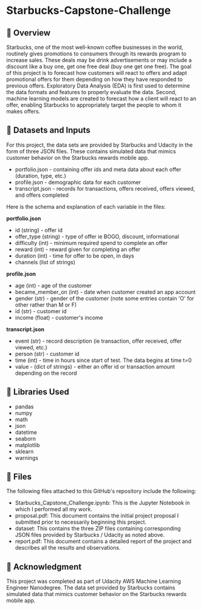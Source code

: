 # Starbucks-Capstone-Challenge

## 🎯 Overview
Starbucks, one of the most well-known coffee businesses in the world, routinely gives promotions to consumers through its rewards program to increase sales. These deals may be drink advertisements or may include a discount like a buy one, get one free deal (buy one get one free). The goal of this project is to forecast how customers will react to offers and adapt promotional offers for them depending on how they have responded to previous offers. Exploratory Data Analysis (EDA) is first used to determine the data formats and features to properly evaluate the data. Second, machine learning models are created to forecast how a client will react to an offer, enabling Starbucks to appropriately target the people to whom it makes offers.

## 🎯 Datasets and Inputs
For this project, the data sets are provided by Starbucks and Udacity in the form of three JSON files. These contains simulated data that mimics customer behavior on the Starbucks rewards mobile app.

* portfolio.json - containing offer ids and meta data about each offer (duration, type, etc.)
* profile.json - demographic data for each customer
* transcript.json - records for transactions, offers received, offers viewed, and offers completed

Here is the schema and explanation of each variable in the files:

**portfolio.json**

* id (string) - offer id
* offer_type (string) - type of offer ie BOGO, discount, informational
* difficulty (int) - minimum required spend to complete an offer
* reward (int) - reward given for completing an offer
* duration (int) - time for offer to be open, in days
* channels (list of strings)

**profile.json**

* age (int) - age of the customer
* became_member_on (int) - date when customer created an app account
* gender (str) - gender of the customer (note some entries contain 'O' for other rather than M or F)
* id (str) - customer id
* income (float) - customer's income

**transcript.json**

* event (str) - record description (ie transaction, offer received, offer viewed, etc.)
* person (str) - customer id
* time (int) - time in hours since start of test. The data begins at time t=0
* value - (dict of strings) - either an offer id or transaction amount depending on the record

## 🎯 Libraries Used
* pandas
* numpy
* math
* json
* datetime
* seaborn
* matplotlib
* sklearn
* warnings 

## 🎯 Files
The following files attached to this GitHub's repository include the following:

* Starbucks_Capstone_Challenge.ipynb: This is the Jupyter Notebook in which I performed all my work.
* proposal.pdf: This document contains the initial project proposal I submitted prior to necessarily beginning this project.
* dataset: This contains the three ZIP files containing corresponding JSON files provided by Starbucks / Udacity as noted above.
* report.pdf: This document contains a detailed report of the project and describes all the results and observations.

## 🎯 Acknowledgment
This project was completed as part of Udacity AWS Machine Learning Engineer Nanodegree. The data set provided by Starbucks contains simulated data that mimics customer behavior on the Starbucks rewards mobile app.
